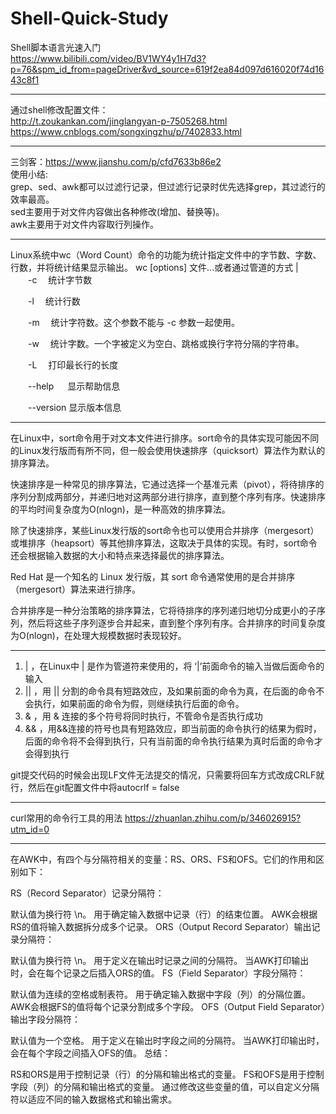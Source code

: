 # Shell-Quick-Study
Shell脚本语言光速入门<br />
https://www.bilibili.com/video/BV1WY4y1H7d3?p=76&spm_id_from=pageDriver&vd_source=619f2ea84d097d616020f74d1643c8f1

----

通过shell修改配置文件：<br />
http://t.zoukankan.com/jinglangyan-p-7505268.html<br />
https://www.cnblogs.com/songxingzhu/p/7402833.html<br />

----

三剑客：https://www.jianshu.com/p/cfd7633b86e2 <br />
使用小结:<br />
grep、sed、awk都可以过滤行记录，但过滤行记录时优先选择grep，其过滤行的效率最高。<br />
sed主要用于对文件内容做出各种修改(增加、替换等)。<br />
awk主要用于对文件内容取行列操作。<br />

----

Linux系统中wc（Word Count）命令的功能为统计指定文件中的字节数、字数、行数，并将统计结果显示输出。
wc [options] 文件...或者通过管道的方式 |<br />
　　-c　  统计字节数

　　-l　   统计行数

　　-m　 统计字符数。这个参数不能与 -c 参数一起使用。

　　-w　 统计字数。一个字被定义为空白、跳格或换行字符分隔的字符串。

　　-L　 打印最长行的长度

　　--help 　  显示帮助信息

　　--version  显示版本信息

  ----

  在Linux中，sort命令用于对文本文件进行排序。sort命令的具体实现可能因不同的Linux发行版而有所不同，但一般会使用快速排序（quicksort）算法作为默认的排序算法。

快速排序是一种常见的排序算法，它通过选择一个基准元素（pivot），将待排序的序列分割成两部分，并递归地对这两部分进行排序，直到整个序列有序。快速排序的平均时间复杂度为O(nlogn)，是一种高效的排序算法。

除了快速排序，某些Linux发行版的sort命令也可以使用合并排序（mergesort）或堆排序（heapsort）等其他排序算法，这取决于具体的实现。有时，sort命令还会根据输入数据的大小和特点来选择最优的排序算法。


Red Hat 是一个知名的 Linux 发行版，其 sort 命令通常使用的是合并排序（mergesort）算法来进行排序。

合并排序是一种分治策略的排序算法，它将待排序的序列递归地切分成更小的子序列，然后将这些子序列逐步合并起来，直到整个序列有序。合并排序的时间复杂度为O(nlogn)，在处理大规模数据时表现较好。

 ----

 1. | ，在Linux中 | 是作为管道符来使用的，将 ‘|’前面命令的输入当做后面命令的输入
2. || ，用 || 分割的命令具有短路效应，及如果前面的命令为真，在后面的命令不会执行，如果前面的命令为假，则继续执行后面的命令。
3. & ，用 & 连接的多个符号将同时执行，不管命令是否执行成功
4. && ，用&&连接的符号也具有短路效应，即当前面的命令执行的结果为假时，后面的命令将不会得到执行，只有当前面的命令执行结果为真时后面的命令才会得到执行

git提交代码的时候会出现LF文件无法提交的情况，只需要将回车方式改成CRLF就行，然后在git配置文件中将autocrlf = false


----

curl常用的命令行工具的用法
https://zhuanlan.zhihu.com/p/346026915?utm_id=0

----

在AWK中，有四个与分隔符相关的变量：RS、ORS、FS和OFS。它们的作用和区别如下：

RS（Record Separator）记录分隔符：

默认值为换行符 \n。
用于确定输入数据中记录（行）的结束位置。
AWK会根据RS的值将输入数据拆分成多个记录。
ORS（Output Record Separator）输出记录分隔符：

默认值为换行符 \n。
用于定义在输出时记录之间的分隔符。
当AWK打印输出时，会在每个记录之后插入ORS的值。
FS（Field Separator）字段分隔符：

默认值为连续的空格或制表符。
用于确定输入数据中字段（列）的分隔位置。
AWK会根据FS的值将每个记录分割成多个字段。
OFS（Output Field Separator）输出字段分隔符：

默认值为一个空格。
用于定义在输出时字段之间的分隔符。
当AWK打印输出时，会在每个字段之间插入OFS的值。
总结：

RS和ORS是用于控制记录（行）的分隔和输出格式的变量。
FS和OFS是用于控制字段（列）的分隔和输出格式的变量。
通过修改这些变量的值，可以自定义分隔符以适应不同的输入数据格式和输出需求。

